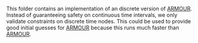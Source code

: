 This folder contains an implementation of an discrete version of [ARMOUR](https://roahmlab.github.io/armour/).
Instead of guaranteeing safety on continuous time intervals, we only validate constraints on discrete time nodes.
This could be used to provide good initial guesses for [ARMOUR](https://roahmlab.github.io/armour/) because this runs much faster than [ARMOUR](https://roahmlab.github.io/armour/).